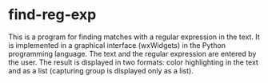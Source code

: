 # find-reg-exp
This is a program for finding matches with a regular expression in the text.
It is implemented in a graphical interface (wxWidgets) in the Python programming language.
The text and the regular expression are entered by the user.
The result is displayed in two formats: color highlighting in the text and as a list
(сapturing group is displayed only as a list).
